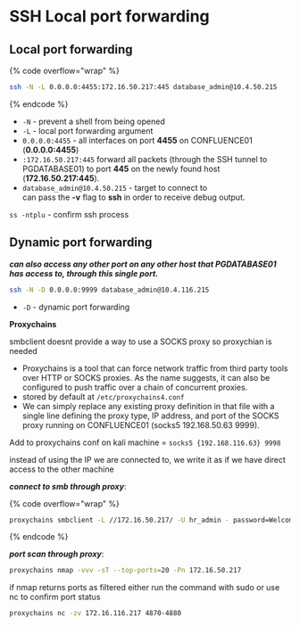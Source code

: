 # SSH Local port forwarding

## Local port forwarding

{% code overflow="wrap" %}
```sh
ssh -N -L 0.0.0.0:4455:172.16.50.217:445 database_admin@10.4.50.215
```
{% endcode %}

* `-N` - prevent a shell from being opened
* `-L` - local port forwarding argument
* &#x20;`0.0.0.0:4455` - all interfaces on port **4455** on CONFLUENCE01 (**0.0.0.0:4455**)
* `:172.16.50.217:445` forward all packets (through the SSH tunnel to PGDATABASE01) to port **445** on the newly found host (**172.16.50.217:445**).
* `database_admin@10.4.50.215` - target to connect to\
  can pass the **-v** flag to **ssh** in order to receive debug output.

`ss -ntplu` - confirm ssh process

## Dynamic port forwarding

_**can also access any other port on any other host that PGDATABASE01 has access to, through this single port.**_

```sh
ssh -N -D 0.0.0.0:9999 database_admin@10.4.116.215
```

* `-D` - dynamic port forwarding

**Proxychains**

smbclient doesnt provide a way to use a SOCKS proxy so proxychian is needed

* Proxychains is a tool that can force network traffic from third party tools over HTTP or SOCKS proxies. As the name suggests, it can also be configured to push traffic over a chain of concurrent proxies.
* stored by default at `/etc/proxychains4.conf`
* We can simply replace any existing proxy definition in that file with a single line defining the proxy type, IP address, and port of the SOCKS proxy running on CONFLUENCE01 (socks5 192.168.50.63 9999).

Add to proxychains conf on kali machine = `socks5 {192.168.116.63} 9998`

instead of using the IP we are connected to, we write it as if we have direct access to the other machine

_**connect to smb through proxy**_:

{% code overflow="wrap" %}
```sh
proxychains smbclient -L //172.16.50.217/ -U hr_admin - password=Welcome1234
```
{% endcode %}

_**port scan through proxy**_:

```sh
proxychains nmap -vvv -sT --top-ports=20 -Pn 172.16.50.217
```

if nmap returns ports as filtered either run the command with sudo or use nc to confirm port status

```sh
proxychains nc -zv 172.16.116.217 4870-4880
```
